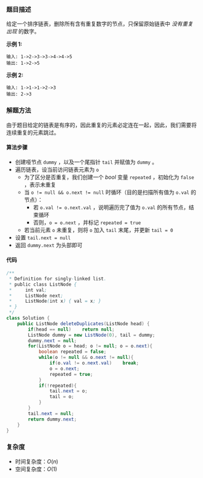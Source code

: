 ### 题目描述

给定一个排序链表，删除所有含有重复数字的节点，只保留原始链表中 *没有重复出现* 的数字。

**示例 1:**

```
输入: 1->2->3->3->4->4->5
输出: 1->2->5
```

**示例 2:**

```
输入: 1->1->1->2->3
输出: 2->3
```

### 解题方法

由于题目给定的链表是有序的，因此重复的元素必定连在一起，因此，我们需要将连续重复的元素跳过。

#### 算法步骤

- 创建哑节点 `dummy` ，以及一个尾指针 `tail` 并赋值为 `dummy` 。
- 遍历链表，设当前访问链表元素为 `o` 
  - 为了区分是否重复，我们创建一个 *bool* 变量 `repeated` ，初始化为 `false` ，表示未重复
  - 当 `o != null && o.next != null` 时循环（目的是扫描所有值为 `o.val` 的节点）：
    - 若 `o.val != o.next.val` ，说明遍历完了值为 `o.val` 的所有节点，结束循环
    - 否则，`o = o.next` ，并标记 `repeated = true` 
  - 若当前元素 `o` 未重复，则将 `o` 加入 `tail` 末尾，并更新 `tail = 0`
- 设置 `tail.next = null`
- 返回 `dummy.next` 为头部即可

#### 代码

```java
/**
 * Definition for singly-linked list.
 * public class ListNode {
 *     int val;
 *     ListNode next;
 *     ListNode(int x) { val = x; }
 * }
 */
class Solution {
    public ListNode deleteDuplicates(ListNode head) {
        if(head == null)    return null;
        ListNode dummy = new ListNode(0), tail = dummy;
        dummy.next = null;
        for(ListNode o = head; o != null; o = o.next){
            boolean repeated = false;
            while(o != null && o.next != null){
                if(o.val != o.next.val)    break;
                o = o.next;
                repeated = true;
            }
            if(!repeated){
                tail.next = o;
                tail = o;
            }
        }
        tail.next = null;
        return dummy.next;
    }
}
```

### 复杂度

- 时间复杂度：$O(n)$
- 空间复杂度：$O(1)$

